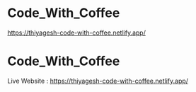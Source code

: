 # Code_With_Coffee
https://thiyagesh-code-with-coffee.netlify.app/


# Code_With_Coffee

Live Website : https://thiyagesh-code-with-coffee.netlify.app/
